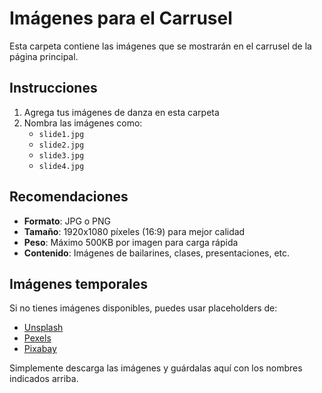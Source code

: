 # Imágenes para el Carrusel

Esta carpeta contiene las imágenes que se mostrarán en el carrusel de la página principal.

## Instrucciones

1. Agrega tus imágenes de danza en esta carpeta
2. Nombra las imágenes como:
   - `slide1.jpg`
   - `slide2.jpg`
   - `slide3.jpg`
   - `slide4.jpg`

## Recomendaciones

- **Formato**: JPG o PNG
- **Tamaño**: 1920x1080 píxeles (16:9) para mejor calidad
- **Peso**: Máximo 500KB por imagen para carga rápida
- **Contenido**: Imágenes de bailarines, clases, presentaciones, etc.

## Imágenes temporales

Si no tienes imágenes disponibles, puedes usar placeholders de:

- [Unsplash](https://unsplash.com/s/photos/dance)
- [Pexels](https://www.pexels.com/search/dance/)
- [Pixabay](https://pixabay.com/images/search/dance/)

Simplemente descarga las imágenes y guárdalas aquí con los nombres indicados arriba.
